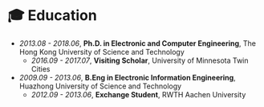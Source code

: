 # 🎓 Education
- *2013.08 - 2018.06*, **Ph.D. in Electronic and Computer Engineering**, The Hong Kong University of Science and Technology
    - *2016.09 - 2017.07*, **Visiting Scholar**, University of Minnesota Twin Cities
- *2009.09 - 2013.06*, **B.Eng in Electronic Information Engineering**, Huazhong University of Science and Technology
    - *2012.09 - 2013.06*, **Exchange Student**, RWTH Aachen University